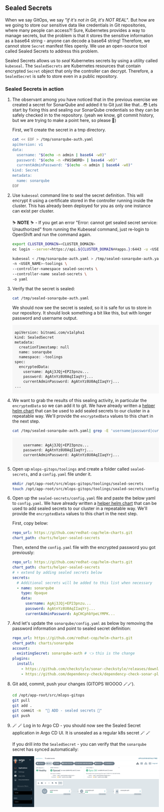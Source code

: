 ## Sealed Secrets

When we say GitOps, we say _"if it's not in Git, it's NOT REAL"_. But how are we going to store our sensitive data like credentials in Git repositories, where many people can access?! Sure, Kubernetes provides a way to manage secrets, but the problem is that it stores the sensitive information as a base64 string - anyone can decode a base64 string! Therefore, we cannot store `Secret` manifest files openly. We use an open-source tool called Sealed Secrets to address this problem.

Sealed Secrets allows us to _seal_ Kubernetes secrets by using a utility called `kubeseal`. The `SealedSecrets` are Kubernetes resources that contain encrypted `Secret` object that only the controller can decrypt. Therefore, a `SealedSecret` is safe to store even in a public repository.

### Sealed Secrets in action

1. The observant among you have noticed that in the previous exercise we created a secret for SonarQube and added it to Git just like that...😳 Lets start by fixing this and sealing our SonarQube credentials so they can be safely checked in to the repository. (yeah we know, git commit history, but we are trying to make a point here, so please 🤣)

    First, we'll create the secret in a tmp directory. 

    ```bash
    cat << EOF > /tmp/sonarqube-auth.yaml
    apiVersion: v1
    data:
      username: "$(echo -n admin | base64 -w0)"
      password: "$(echo -n <PASSWORD> | base64 -w0)"
      currentAdminPassword: "$(echo -n admin | base64 -w0)"
    kind: Secret
    metadata:
      name: sonarqube
    EOF
    ```

3. Use `kubeseal` command line to seal the secret definition. This will encrypt it using a certificate stored in the controller running inside the cluster. This has already been deployed for you as only one instance can exist per cluster.

    <p class="warn">
        ⛷️ <b>NOTE</b> ⛷️ - If you get an error "Error: cannot get sealed secret service: Unauthorized" from running the Kubeseal command, just re-login to OpenShift and run the command again. 
    </p>

    ```bash
    export CLUSTER_DOMAIN=<CLUSTER_DOMAIN>
    oc login --server=https://api.${CLUSTER_DOMAIN##apps.}:6443 -u <USER_NAME> -p thisisthepassword

    ```

    ```bash
    kubeseal < /tmp/sonarqube-auth.yaml > /tmp/sealed-sonarqube-auth.yaml \
    -n <USER_NAME>-toolings \
    --controller-namespace sealed-secrets \
    --controller-name sealed-secrets \
    -o yaml
    ```

4. Verify that the secret is sealed:

    ```bash
    cat /tmp/sealed-sonarqube-auth.yaml
    ```

    We should now see the secret is sealed, so it is safe for us to store in our repository. It should look something a bit like this, but with longer password and username output.

    <div class="highlight" style="background: #f7f7f7">
    <pre><code class="language-yaml">
    apiVersion: bitnami.com/v1alpha1
    kind: SealedSecret
    metadata:
      creationTimestamp: null
      name: sonarqube
      namespace: <USER_NAME>-toolings
    spec:
      encryptedData:
        username: AgAj3JQj+EP23pnzu...
        password: AgAtnYz8U0AqIIaqYrj...
        currentAdminPassword: AgAtnYz8U0AqIIaqYrj...
    ...
    </code></pre></div>

5. We want to grab the results of this sealing activity, in particular the `encryptedData` so we can add it to git. We have already written a <span style="color:blue;">[helper helm chart](https://github.com/redhat-cop/helm-charts/tree/master/charts/helper-sealed-secrets)</span> that can be used to add sealed secrets to our cluster in a repeatable way. We'll provide the `encryptedData` values to this chart in the next step.

    ```bash
    cat /tmp/sealed-sonarqube-auth.yaml| grep -E 'username|password|currentAdminPassword'
    ```

    <div class="highlight" style="background: #f7f7f7">
    <pre><code class="language-yaml">
        username: AgAj3JQj+EP23pnzu...
        password: AgAtnYz8U0AqIIaqYrj...
        currentAdminPassword: AgAtnYz8U0AqIIaqYrj...
    </code></pre></div>


4. Open up `mlops-gitops/toolings` and create a folder called `sealed-secrets`, and a `config.yaml` file under it.

    ```bash
    mkdir /opt/app-root/src/mlops-gitops/toolings/sealed-secrets
    touch /opt/app-root/src/mlops-gitops/toolings/sealed-secrets/config.yaml
    ```

5. Open up the `sealed-secrets/config.yaml` file and paste the below yaml to `config.yaml`. We have already written a <span style="color:blue;">[helper helm chart](https://github.com/redhat-cop/helm-charts/tree/master/charts/helper-sealed-secrets)</span> that can be used to add sealed secrets to our cluster in a repeatable way. We'll provide the `encryptedData` values to this chart in the next step. 

    First, copy below:

    ```yaml
    repo_url: https://github.com/redhat-cop/helm-charts.git
    chart_path: charts/helper-sealed-secrets
    ```

    Then, extend the `config.yaml` file with the encrypted password you got previously:

    ```yaml
    repo_url: https://github.com/redhat-cop/helm-charts.git
    chart_path: charts/helper-sealed-secrets
    # ⬇️ extend by adding sealed secrets below
    secrets:
      # Additional secrets will be added to this list when necessary
      - name: sonarqube
        type: Opaque
        data:
          username: AgAj3JQj+EP23pnzu...
          password: AgAtnYz8U0AqIIaqYrj...
          currentAdminPassword: AgCHCphbYpeLYMPK...
    ```

6. And let's update the `sonarqube/config.yaml` as below by removing the password information and point to sealed secret definition:

    ```yaml
    repo_url: https://github.com/redhat-cop/helm-charts.git
    chart_path: charts/sonarqube
    account:
      existingSecret: sonarqube-auth # 👈 this is the change
    plugins:
      install:
        - https://github.com/checkstyle/sonar-checkstyle/releases/download/10.9.3/checkstyle-sonar-plugin-10.9.3.jar
        - https://github.com/dependency-check/dependency-check-sonar-plugin/releases/download/3.1.0/sonar-dependency-check-plugin-3.1.0.jar
    ```

7. Git add, commit, push your changes (GITOPS WOOOO 🪄🪄). 

    ```bash
    cd /opt/app-root/src/mlops-gitops
    git pull
    git add .
    git commit -m  "🤫 ADD - sealed secrets 🤫"
    git push 
    ```


8. 🪄 🪄 Log in to Argo CD - you should now see the Sealed Secret application in Argo CD UI. It is unsealed as a regular k8s secret 🪄 🪄

    If you drill into the `SealedSecret` -  you can verify that the `sonarqube` secret has synced automatically:

    ![argocd-sonar-auth-synced.png](images/argocd-sonar-auth-synced.png)

